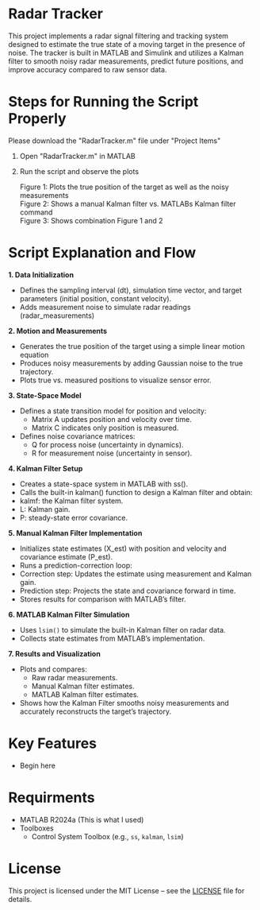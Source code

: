 # Radar Tracker
This project implements a radar signal filtering and tracking system designed to estimate the true state of a moving target in the presence of noise. The tracker is built in MATLAB and Simulink and utilizes a Kalman filter to smooth noisy radar measurements, predict future positions, and improve accuracy compared to raw sensor data.

# Steps for Running the Script Properly
Please download the "RadarTracker.m" file under "Project Items"

1. Open "RadarTracker.m" in MATLAB
   
2. Run the script and observe the plots
   
   Figure 1: Plots the true position of the target as well as the noisy measurements  
   Figure 2: Shows a manual Kalman filter vs. MATLABs Kalman filter command  
   Figure 3: Shows combination Figure 1 and 2  

# Script Explanation and Flow
**1. Data Initialization**
- Defines the sampling interval (dt), simulation time vector, and target parameters (initial position, constant velocity).
- Adds measurement noise to simulate radar readings (radar_measurements)
  
**2. Motion and Measurements**
- Generates the true position of the target using a simple linear motion equation
- Produces noisy measurements by adding Gaussian noise to the true trajectory.
- Plots true vs. measured positions to visualize sensor error.
  
**3. State-Space Model**
- Defines a state transition model for position and velocity:
   - Matrix A updates position and velocity over time.
   - Matrix C indicates only position is measured.
- Defines noise covariance matrices:
   - Q for process noise (uncertainty in dynamics).
   - R for measurement noise (uncertainty in sensor).
  
**4. Kalman Filter Setup**
- Creates a state-space system in MATLAB with ss().
- Calls the built-in kalman() function to design a Kalman filter and obtain:
- kalmf: the Kalman filter system.
- L: Kalman gain.
- P: steady-state error covariance.
  
**5. Manual Kalman Filter Implementation**
- Initializes state estimates (X_est) with position and velocity and covariance estimate (P_est).
- Runs a prediction-correction loop:
- Correction step: Updates the estimate using measurement and Kalman gain.
- Prediction step: Projects the state and covariance forward in time.
- Stores results for comparison with MATLAB’s filter.
  
**6. MATLAB Kalman Filter Simulation** 
- Uses `lsim()` to simulate the built-in Kalman filter on radar data.
- Collects state estimates from MATLAB’s implementation.
  
**7. Results and Visualization**
- Plots and compares:
   - Raw radar measurements.
   - Manual Kalman filter estimates.
   - MATLAB Kalman filter estimates.
- Shows how the Kalman Filter smooths noisy measurements and accurately reconstructs the target’s trajectory.
  
# Key Features
- Begin here
 
# Requirments
- MATLAB R2024a (This is what I used)
- Toolboxes
  - Control System Toolbox (e.g., `ss`, `kalman`, `lsim`)

# License
This project is licensed under the MIT License – see the [LICENSE](LICENSE) file for details.

